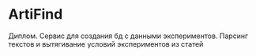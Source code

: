 # ArtiFind
Диплом. Сервис для создания бд с данными экспериментов. Парсинг текстов и вытягивание условий экспериментов из статей 
